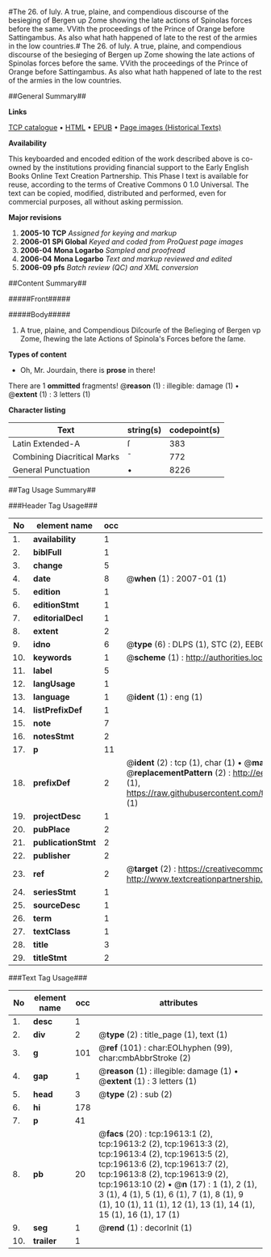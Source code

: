 #The 26. of Iuly. A true, plaine, and compendious discourse of the besieging of Bergen up Zome showing the late actions of Spinolas forces before the same. VVith the proceedings of the Prince of Orange before Sattingambus. As also what hath happened of late to the rest of the armies in the low countries.#
The 26. of Iuly. A true, plaine, and compendious discourse of the besieging of Bergen up Zome showing the late actions of Spinolas forces before the same. VVith the proceedings of the Prince of Orange before Sattingambus. As also what hath happened of late to the rest of the armies in the low countries.

##General Summary##

**Links**

[TCP catalogue](http://www.ota.ox.ac.uk/tcp/)  • 
[HTML](http://tei.it.ox.ac.uk/tcp/Texts-HTML/free/A68/A68499.html)  • 
[EPUB](http://tei.it.ox.ac.uk/tcp/Texts-EPUB/free/A68/A68499.epub) • 
[Page images (Historical Texts)](https://data.historicaltexts.jisc.ac.uk/view?pubId=eebo-99854204e&pageId=eebo-99854204e-19613-1)

**Availability**

This keyboarded and encoded edition of the
	       work described above is co-owned by the institutions
	       providing financial support to the Early English Books
	       Online Text Creation Partnership. This Phase I text is
	       available for reuse, according to the terms of Creative
	       Commons 0 1.0 Universal. The text can be copied,
	       modified, distributed and performed, even for
	       commercial purposes, all without asking permission.

**Major revisions**

1. __2005-10__ __TCP__ *Assigned for keying and markup*
1. __2006-01__ __SPi Global__ *Keyed and coded from ProQuest page images*
1. __2006-04__ __Mona Logarbo__ *Sampled and proofread*
1. __2006-04__ __Mona Logarbo__ *Text and markup reviewed and edited*
1. __2006-09__ __pfs__ *Batch review (QC) and XML conversion*

##Content Summary##

#####Front#####

#####Body#####

1. A true, plaine, and Compendious Diſcourſe of the Beſieging of Bergen vp Zome, ſhewing the late Actions of Spinola's Forces before the ſame.

**Types of content**

  * Oh, Mr. Jourdain, there is **prose** in there!

There are 1 **ommitted** fragments! 
 @__reason__ (1) : illegible: damage (1)  •  @__extent__ (1) : 3 letters (1)

**Character listing**


|Text|string(s)|codepoint(s)|
|---|---|---|
|Latin Extended-A|ſ|383|
|Combining             Diacritical Marks|̄|772|
|General Punctuation|•|8226|

##Tag Usage Summary##

###Header Tag Usage###

|No|element name|occ|attributes|
|---|---|---|---|
|1.|__availability__|1||
|2.|__biblFull__|1||
|3.|__change__|5||
|4.|__date__|8| @__when__ (1) : 2007-01 (1)|
|5.|__edition__|1||
|6.|__editionStmt__|1||
|7.|__editorialDecl__|1||
|8.|__extent__|2||
|9.|__idno__|6| @__type__ (6) : DLPS (1), STC (2), EEBO-CITATION (1), PROQUEST (1), VID (1)|
|10.|__keywords__|1| @__scheme__ (1) : http://authorities.loc.gov/ (1)|
|11.|__label__|5||
|12.|__langUsage__|1||
|13.|__language__|1| @__ident__ (1) : eng (1)|
|14.|__listPrefixDef__|1||
|15.|__note__|7||
|16.|__notesStmt__|2||
|17.|__p__|11||
|18.|__prefixDef__|2| @__ident__ (2) : tcp (1), char (1)  •  @__matchPattern__ (2) : ([0-9\-]+):([0-9IVX]+) (1), (.+) (1)  •  @__replacementPattern__ (2) : http://eebo.chadwyck.com/downloadtiff?vid=$1&page=$2 (1), https://raw.githubusercontent.com/textcreationpartnership/Texts/master/tcpchars.xml#$1 (1)|
|19.|__projectDesc__|1||
|20.|__pubPlace__|2||
|21.|__publicationStmt__|2||
|22.|__publisher__|2||
|23.|__ref__|2| @__target__ (2) : https://creativecommons.org/publicdomain/zero/1.0/ (1), http://www.textcreationpartnership.org/docs/. (1)|
|24.|__seriesStmt__|1||
|25.|__sourceDesc__|1||
|26.|__term__|1||
|27.|__textClass__|1||
|28.|__title__|3||
|29.|__titleStmt__|2||


###Text Tag Usage###

|No|element name|occ|attributes|
|---|---|---|---|
|1.|__desc__|1||
|2.|__div__|2| @__type__ (2) : title_page (1), text (1)|
|3.|__g__|101| @__ref__ (101) : char:EOLhyphen (99), char:cmbAbbrStroke (2)|
|4.|__gap__|1| @__reason__ (1) : illegible: damage (1)  •  @__extent__ (1) : 3 letters (1)|
|5.|__head__|3| @__type__ (2) : sub (2)|
|6.|__hi__|178||
|7.|__p__|41||
|8.|__pb__|20| @__facs__ (20) : tcp:19613:1 (2), tcp:19613:2 (2), tcp:19613:3 (2), tcp:19613:4 (2), tcp:19613:5 (2), tcp:19613:6 (2), tcp:19613:7 (2), tcp:19613:8 (2), tcp:19613:9 (2), tcp:19613:10 (2)  •  @__n__ (17) : 1 (1), 2 (1), 3 (1), 4 (1), 5 (1), 6 (1), 7 (1), 8 (1), 9 (1), 10 (1), 11 (1), 12 (1), 13 (1), 14 (1), 15 (1), 16 (1), 17 (1)|
|9.|__seg__|1| @__rend__ (1) : decorInit (1)|
|10.|__trailer__|1||
